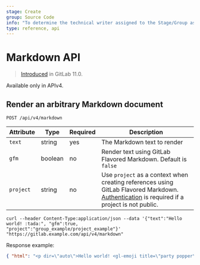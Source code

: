 ```yaml
---
stage: Create
group: Source Code
info: "To determine the technical writer assigned to the Stage/Group associated with this page, see https://about.gitlab.com/handbook/engineering/ux/technical-writing/#designated-technical-writers"
type: reference, api
---
```


# Markdown API

> [Introduced](https://gitlab.com/gitlab-org/gitlab-foss/-/merge_requests/18926) in GitLab 11.0.

Available only in APIv4.

## Render an arbitrary Markdown document

```plaintext
POST /api/v4/markdown
```

| Attribute | Type    | Required      | Description                                |
| --------- | ------- | ------------- | ------------------------------------------ |
| `text`    | string  | yes           | The Markdown text to render                |
| `gfm`     | boolean | no            | Render text using GitLab Flavored Markdown. Default is `false` |
| `project` | string  | no            | Use `project` as a context when creating references using GitLab Flavored Markdown. [Authentication](README.md#authentication) is required if a project is not public.  |

```shell
curl --header Content-Type:application/json --data '{"text":"Hello world! :tada:", "gfm":true, "project":"group_example/project_example"}' "https://gitlab.example.com/api/v4/markdown"
```

Response example:

```json
{ "html": "<p dir=\"auto\">Hello world! <gl-emoji title=\"party popper\" data-name=\"tada\" data-unicode-version=\"6.0\">🎉</gl-emoji></p>" }
```
